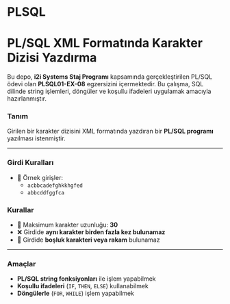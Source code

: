 # PLSQL
# PL/SQL XML Formatında Karakter Dizisi Yazdırma

Bu depo, **i2i Systems Staj Programı** kapsamında gerçekleştirilen PL/SQL ödevi olan **PLSQL01-EX-08** egzersizini içermektedir. Bu çalışma, SQL dilinde string işlemleri, döngüler ve koşullu ifadeleri uygulamak amacıyla hazırlanmıştır.

###  Tanım

Girilen bir karakter dizisini XML formatında yazdıran bir **PL/SQL programı** yazılması istenmiştir.

---

###  Girdi Kuralları

- 🔡 Örnek girişler:
  - `acbbcadefghkkhgfed`
  - `abbcddfggfca`

###  Kurallar

- 🔢 Maksimum karakter uzunluğu: **30**
- ❌ Girdide **aynı karakter birden fazla kez bulunamaz**
- 🚫 Girdide **boşluk karakteri veya rakam** bulunamaz

---

###  Amaçlar

- **PL/SQL string fonksiyonları** ile işlem yapabilmek
- **Koşullu ifadeleri** (`IF`, `THEN`, `ELSE`) kullanabilmek
- **Döngülerle** (`FOR`, `WHILE`) işlem yapabilmek

